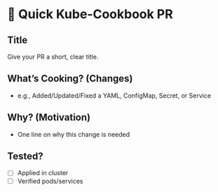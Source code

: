 # 🥄 Quick Kube-Cookbook PR

## Title
Give your PR a short, clear title.

## What’s Cooking? (Changes)
- e.g., Added/Updated/Fixed a YAML, ConfigMap, Secret, or Service

## Why? (Motivation)
- One line on why this change is needed

## Tested?
- [ ] Applied in cluster
- [ ] Verified pods/services
